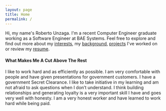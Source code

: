 ```yaml
---
layout: page
title: Home
permalink: /
---
```

Hi, my name's Roberto Unzaga. I'm a recent Computer Engineer graduate working as a Software Engineer at BAE Systems. Feel free to explore and find out more about my [interests](/interests/), my [background](/experience/), [projects](/projects/) I've worked on or review my [resume](/resources/FutureResume2.pdf).
#### What Makes Me A Cut Above The Rest

I like to work hard and as efficiently as possible. I am very comfortable with people and have given presentations for government customers. I have a government Secret Clearance. I like to take initiative in my learning and am not afraid to ask questions when I don’t understand. I think building relationships and generating loyalty is a very important skill I have and goes very well with honesty. I am a very honest worker and have learned to work hard while being paid.

   
